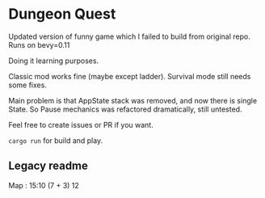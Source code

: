 # Dungeon Quest
Updated version of funny game which I failed to build from original repo.
Runs on bevy=0.11

Doing it learning purposes.

Classic mod works fine (maybe except ladder).
Survival mode still needs some fixes.

Main problem is that AppState stack was removed, and now there is single State.
So Pause mechanics was refactored dramatically, still untested.

Feel free to create issues or PR if you want.

```cargo run``` for build and play.


## Legacy readme
Map : 15:10 (7 + 3)
12
